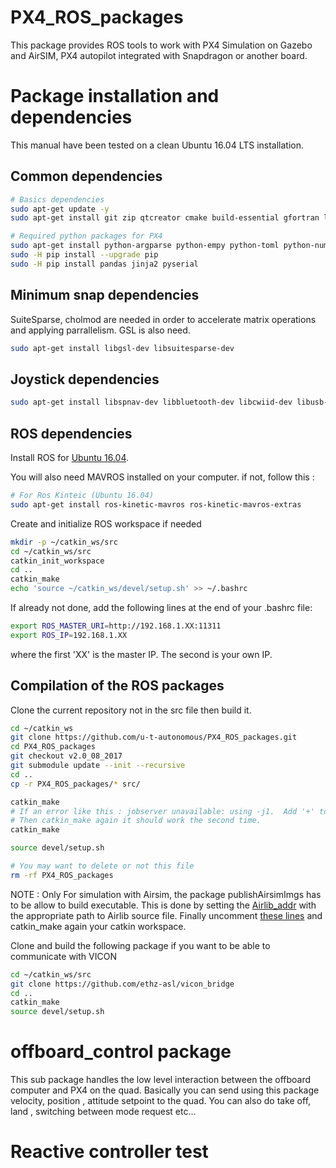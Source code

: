 # PX4_ROS_packages
This package provides ROS tools to work with PX4 Simulation on Gazebo and AirSIM, PX4 autopilot integrated with Snapdragon or another board.

# Package installation and dependencies

This manual have been tested on a clean Ubuntu 16.04 LTS installation.

## Common dependencies
```sh
# Basics dependencies
sudo apt-get update -y
sudo apt-get install git zip qtcreator cmake build-essential gfortran libeigen3-dev genromfs ninja-build -y

# Required python packages for PX4
sudo apt-get install python-argparse python-empy python-toml python-numpy python-dev python-pip -y
sudo -H pip install --upgrade pip
sudo -H pip install pandas jinja2 pyserial
```

## Minimum snap dependencies
SuiteSparse, cholmod are needed in order to accelerate matrix operations and applying parrallelism.
GSL is also need.
```sh
sudo apt-get install libgsl-dev libsuitesparse-dev
```

## Joystick dependencies
```sh
sudo apt-get install libspnav-dev libbluetooth-dev libcwiid-dev libusb-dev
```

## ROS dependencies
Install ROS for [Ubuntu 16.04](http://wiki.ros.org/kinetic/Installation/Ubuntu).

You will also need MAVROS installed on your computer. if not, follow this :
```sh
# For Ros Kinteic (Ubuntu 16.04)
sudo apt-get install ros-kinetic-mavros ros-kinetic-mavros-extras
```

Create and initialize ROS workspace if needed
```sh
mkdir -p ~/catkin_ws/src
cd ~/catkin_ws/src
catkin_init_workspace
cd ..
catkin_make
echo 'source ~/catkin_ws/devel/setup.sh' >> ~/.bashrc
```

If already not done, add the following lines at the end of your .bashrc file:
```sh
export ROS_MASTER_URI=http://192.168.1.XX:11311
export ROS_IP=192.168.1.XX
```
where the first 'XX' is the master IP. The second is your own IP.

## Compilation of the ROS packages
Clone the current repository not in the src file then build it.
```sh
cd ~/catkin_ws
git clone https://github.com/u-t-autonomous/PX4_ROS_packages.git
cd PX4_ROS_packages
git checkout v2.0_08_2017
git submodule update --init --recursive
cd ..
cp -r PX4_ROS_packages/* src/

catkin_make
# If an error like this : jobserver unavailable: using -j1.  Add '+' to parent make rule
# Then catkin_make again it should work the second time.
catkin_make

source devel/setup.sh

# You may want to delete or not this file
rm -rf PX4_ROS_packages
```


NOTE :  Only For simulation with Airsim, the package publishAirsimImgs has to be allow to build executable. This is done by setting the [Airlib_addr](https://github.com/u-t-autonomous/PX4_ROS_packages/blob/59d080540ac639b3fed2c3b1a9f78d96425d906c/publishAirsimImgs/CMakeLists.txt#L6) with the appropriate path to Airlib source file. Finally uncomment [these lines](https://github.com/u-t-autonomous/PX4_ROS_packages/blob/59d080540ac639b3fed2c3b1a9f78d96425d906c/publishAirsimImgs/CMakeLists.txt#L61-L72) and catkin_make again your catkin workspace.

Clone and build the following package if you want to be able to communicate with VICON
```sh
cd ~/catkin_ws/src
git clone https://github.com/ethz-asl/vicon_bridge
cd ..
catkin_make
source devel/setup.sh
```

# offboard_control package
This sub package handles the low level interaction between the offboard computer and PX4 on the quad. Basically you can send using this package velocity, position , attitude setpoint to the quad. You can also do take off, land , switching between mode request etc...


# Reactive controller test
